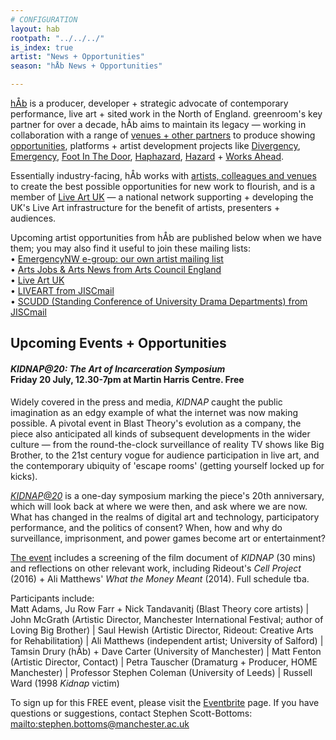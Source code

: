 ```yaml
---
# CONFIGURATION
layout: hab
rootpath: "../../../"
is_index: true
artist: "News + Opportunities"
season: "hÅb News + Opportunities"

---
```

[hÅb](/hab) is a producer, developer + strategic advocate of contemporary performance, live art + sited work in the North of England. greenroom's key partner for over a decade, hÅb aims to maintain its legacy — working in collaboration with a range of [venues + other partners](/hab/partners) to produce showing [opportunities](/hab/news), platforms + artist development projects like [Divergency](/hab/divergencymcr), [Emergency](/hab/emergency), [Foot In The Door](/hab/footinthedoor), [Haphazard](/hab/haphazard), [Hazard](/hab/hazard) + [Works Ahead](/hab/worksahead).           
          
Essentially industry-facing, hÅb works with [artists, colleagues and venues](/hab/partners) to create the best possible opportunities for new work to flourish, and is a  member of <a href="http://www.liveartuk.org" target="_blank">Live Art UK</a> — a national network supporting + developing the UK's Live Art infrastructure for the benefit of artists, presenters + audiences.         
          
Upcoming artist opportunities from hÅb are published below when we have them; you may also find it useful to join these mailing lists:         
• [EmergencyNW e-group: our own artist mailing list](/hab/emergencynw)        
• <a href="http://www.artsjobs.org.uk/subscribe" target="_blank">Arts Jobs & Arts News from Arts Council England</a>        
• <a href="http://www.liveartuk.org/pages/sign-up" target="_blank">Live Art UK</a>         
• <a href="http://www.jiscmail.ac.uk/cgi-bin/webadmin?A0=LIVEART" target="_blank">LIVEART from JISCmail</a>         
• <a href="http://www.jiscmail.ac.uk/cgi-bin/webadmin?A0=SCUDD" target="_blank">SCUDD (Standing Conference of University Drama Departments) from JISCmail</a>
             
## Upcoming Events + Opportunities        
        
#### *KIDNAP@20: The Art of Incarceration Symposium*<br>Friday 20 July, 12.30-7pm at Martin Harris Centre. Free          
        
Widely covered in the press and media, *KIDNAP* caught the public imagination as an edgy example of what the internet was now making possible. A pivotal event in Blast Theory's evolution as a company, the piece also anticipated all kinds of subsequent developments in the wider culture — from the round-the-clock surveillance of reality TV shows like Big Brother, to the 21st century vogue for audience participation in live art, and the contemporary ubiquity of 'escape rooms' (getting yourself locked up for kicks).        
        
*<a href="http://www.eventbrite.co.uk/e/kidnap20-the-art-of-incarceration-tickets-45734469028" target="_blank">KIDNAP@20</a>* is a one-day symposium marking the piece's 20th anniversary, which will look back at where we were then, and ask where we are now. What has changed in the realms of digital art and technology, participatory performance, and the politics of consent? When, how and why do surveillance, imprisonment, and power games become art or entertainment?          
        
<a href="http://www.eventbrite.co.uk/e/kidnap20-the-art-of-incarceration-tickets-45734469028" target="_blank">The event</a> includes a screening of the film document of *KIDNAP* (30 mins) and reflections on other relevant work, including Rideout's *Cell Project* (2016) + Ali Matthews' *What the Money Meant* (2014). Full schedule tba.        
        
Participants include:        
Matt Adams, Ju Row Farr + Nick Tandavanitj (Blast Theory core artists) | John McGrath (Artistic Director, Manchester International Festival; author of Loving Big Brother) | Saul Hewish (Artistic Director, Rideout: Creative Arts for Rehabilitation) | Ali Matthews (independent artist; University of Salford) | Tamsin Drury (hÅb) + Dave Carter (University of Manchester) | Matt Fenton (Artistic Director, Contact) | Petra Tauscher (Dramaturg + Producer, HOME Manchester) | Professor Stephen Coleman (University of Leeds) | Russell Ward (1998 *Kidnap* victim)         
         
To sign up for this FREE event, please visit the <a href="www.eventbrite.co.uk/e/kidnap20-the-art-of-incarceration-tickets-45734469028" target="_blank">Eventbrite</a> page. If you have questions or suggestions, contact Stephen Scott-Bottoms: <mailto:stephen.bottoms@manchester.ac.uk>
